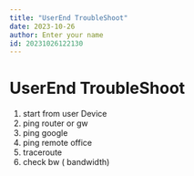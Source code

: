 ```yaml
---
title: "UserEnd TroubleShoot"
date: 2023-10-26
author: Enter your name
id: 20231026122130
---
```


# UserEnd TroubleShoot

1. start from user Device
2. ping router or gw
3. ping google
4. ping remote office
5. traceroute
6. check bw ( bandwidth)

